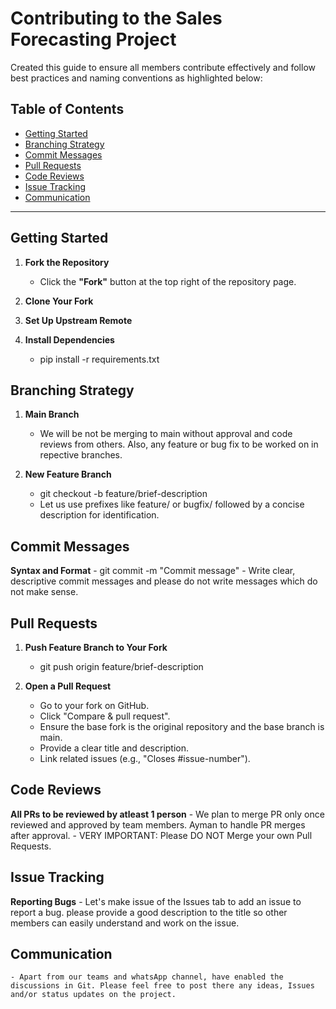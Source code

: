 # Contributing to the Sales Forecasting Project

Created this guide to ensure all members contribute effectively and follow best practices and naming conventions as highlighted below:

## Table of Contents

- [Getting Started](#getting-started)
- [Branching Strategy](#branching-strategy)
- [Commit Messages](#commit-messages)
- [Pull Requests](#pull-requests)
- [Code Reviews](#code-reviews)
- [Issue Tracking](#issue-tracking)
- [Communication](#communication)

---

## Getting Started

1. **Fork the Repository**

   - Click the **"Fork"** button at the top right of the repository page.

2. **Clone Your Fork**

3. **Set Up Upstream Remote**

4. **Install Dependencies**
   - pip install -r requirements.txt

## Branching Strategy

1. **Main Branch**

   - We will be not be merging to main without approval and code reviews from others. Also, any feature or bug fix to be worked on in repective branches.

2. **New Feature Branch**

   - git checkout -b feature/brief-description
   - Let us use prefixes like feature/ or bugfix/ followed by a concise description for identification.

## Commit Messages

**Syntax and Format** - git commit -m "Commit message" - Write clear, descriptive commit messages and please do not write messages which do not make sense.

## Pull Requests

1. **Push Feature Branch to Your Fork**

   - git push origin feature/brief-description

2. **Open a Pull Request**
   - Go to your fork on GitHub.
   - Click "Compare & pull request".
   - Ensure the base fork is the original repository and the base branch is main.
   - Provide a clear title and description.
   - Link related issues (e.g., "Closes #issue-number").

## Code Reviews

**All PRs to be reviewed by atleast 1 person** - We plan to merge PR only once reviewed and approved by team members. Ayman to handle PR merges after approval. - VERY IMPORTANT: Please DO NOT Merge your own Pull Requests.

## Issue Tracking

**Reporting Bugs** - Let's make issue of the Issues tab to add an issue to report a bug. please provide a good description to the title so other members can easily understand and work on the issue.

## Communication

    - Apart from our teams and whatsApp channel, have enabled the discussions in Git. Please feel free to post there any ideas, Issues and/or status updates on the project.
